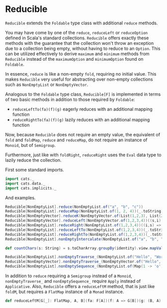 # Reducible

`Reducible` extends the `Foldable` type class with additional `reduce` methods.

You may have come by one of the `reduce`, `reduceLeft` or `reduceOption` defined in Scala's standard collections.
`Reducible` offers exactly these methods with the guarantee that the collection won't throw an exception due to a collection being empty, without having to reduce to an `Option`.
This can be utilized effectively to derive `maximum` and `minimum` methods from `Reducible` instead of the `maximumOption` and `minimumOption` found on `Foldable`.

In essence, `reduce` is like a non-empty `fold`, requiring no initial value.
This makes `Reducible` very useful for abstracting over non-empty collections such as `NonEmptyList` or `NonEmptyVector`.

Analogous to the `Foldable` type class, `Reducible[F]` is implemented in terms of two basic methods in addition to those required by `Foldable`:
  - `reduceLeftTo(fa)(f)(g)` eagerly reduces with an additional mapping function
  - `reduceRightTo(fa)(f)(g)` lazily reduces with an additional mapping function


Now, because `Reducible` does not require an empty value, the equivalent of `fold` and `foldMap`, `reduce` and `reduceMap`, do not require an instance of `Monoid`, but of `Semigroup`.

Furthermore, just like with `foldRight`, `reduceRight` uses the `Eval` data type to lazily reduce the collection.

First some standard imports.

```scala mdoc:silent
import cats._
import cats.data._
import cats.implicits._
```

And examples.

```scala mdoc
Reducible[NonEmptyList].reduce(NonEmptyList.of("a", "b", "c"))
Reducible[NonEmptyList].reduceMap(NonEmptyList.of(1, 2, 4))(_.toString)
Reducible[NonEmptyVector].reduceK(NonEmptyVector.of(List(1,2,3), List(2,3,4)))
Reducible[NonEmptyVector].reduceLeft(NonEmptyVector.of(1,2,3,4))((s,i) => s + i)
Reducible[NonEmptyList].reduceRight(NonEmptyList.of(1,2,3,4))((i,s) => Later(s.value + i)).value
Reducible[NonEmptyList].reduceLeftTo(NonEmptyList.of(1,2,3,4))(_.toString)((s,i) => s + i)
Reducible[NonEmptyList].reduceRightTo(NonEmptyList.of(1,2,3,4))(_.toString)((i,s) => Later(s.value + i)).value
Reducible[NonEmptyList].nonEmptyIntercalate(NonEmptyList.of("a", "b", "c"), ", ")

def countChars(s: String) = s.toCharArray.groupBy(identity).view.mapValues(x => { x.length ; () }).toMap

Reducible[NonEmptyList].nonEmptyTraverse_(NonEmptyList.of("Hello", "World"))(countChars)
Reducible[NonEmptyVector].nonEmptyTraverse_(NonEmptyVector.of("Hello", ""))(countChars)
Reducible[NonEmptyList].nonEmptySequence_(NonEmptyList.of(Map(1 -> 'o'), Map(1 -> 'o')))

```

In addition to `reduce` requiring a `Semigroup` instead of a `Monoid`, `nonEmptyTraverse_` and `nonEmptySequence_` require `Apply` instead of `Applicative`.
Also, `Reducible` offers a `reduceLeftM` method, that is just like `foldM`, but requires a `FlatMap` instance of a `Monad` instance.

```scala
def reduceLeftM[G[_]: FlatMap, A, B](fa: F[A])(f: A => G[B])(g: (B, A) => G[B]): G[B]
```

